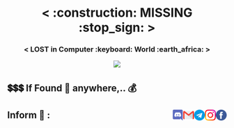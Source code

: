 <h1 align="center">< :construction: MISSING :stop_sign: ></h1>

<h3 align="center">< LOST in Computer :keyboard: World :earth_africa: ></h3>

<div style="text-align:center"><img src="https://github.com/Senthil-Lakshmikanth/Senthil-Lakshmikanth/blob/main/Glitch.gif" /></div>

## :heavy_dollar_sign::heavy_dollar_sign::heavy_dollar_sign: If Found :mag_right: anywhere,.. :moneybag:

##                                Inform :mobile_phone_off: : [<img align="right" width="25px" src="https://github.com/Senthil-Lakshmikanth/Senthil-Lakshmikanth/blob/main/facebook.svg">](mailto:lakshmikanthsenthil@gmail.com) [<img align="right" width="25px" src="https://github.com/Senthil-Lakshmikanth/Senthil-Lakshmikanth/blob/main/instagram.svg">](https://www.instagram.com/senthil_dot_adhu_idhu/) [<img align="right" width="25px" src="https://github.com/Senthil-Lakshmikanth/Senthil-Lakshmikanth/blob/main/telegram.svg">](https://t.me/senthil_dot_adhu_idhu) [<img align="right" width="25px" src="https://github.com/Senthil-Lakshmikanth/Senthil-Lakshmikanth/blob/main/gmail.svg">](mailto:lakshmikanthsenthil@gmail.com) [<img align="right" width="25px" src="https://github.com/Senthil-Lakshmikanth/Senthil-Lakshmikanth/blob/main/discord.svg">](https://t.me/senthil_dot_adhu_idhu) 

